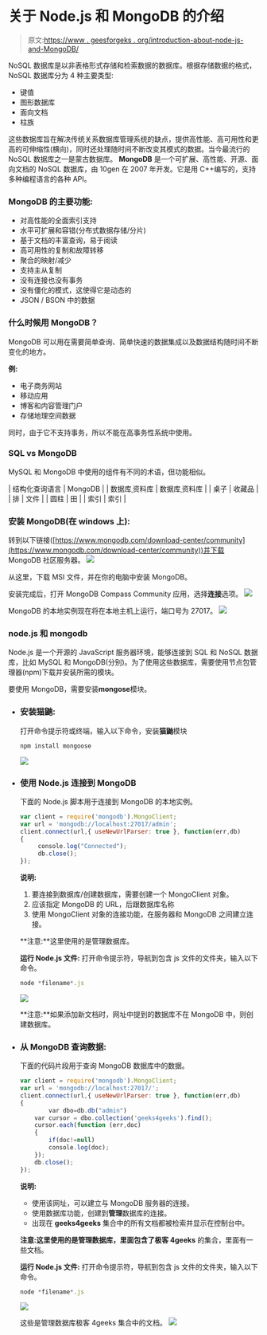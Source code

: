 # 关于 Node.js 和 MongoDB 的介绍

> 原文:[https://www . geesforgeks . org/introduction-about-node-js-and-MongoDB/](https://www.geeksforgeeks.org/introduction-about-node-js-and-mongodb/)

NoSQL 数据库是以非表格形式存储和检索数据的数据库。根据存储数据的格式，NoSQL 数据库分为 4 种主要类型:

*   键值
*   图形数据库
*   面向文档
*   柱族

这些数据库旨在解决传统关系数据库管理系统的缺点，提供高性能、高可用性和更高的可伸缩性(横向)，同时还处理随时间不断改变其模式的数据。当今最流行的 NoSQL 数据库之一是蒙古数据库。
**MongoDB** 是一个可扩展、高性能、开源、面向文档的 NoSQL 数据库，由 10gen 在 2007 年开发。它是用 C++编写的，支持多种编程语言的各种 API。

### MongoDB 的主要功能:

*   对高性能的全面索引支持
*   水平可扩展和容错(分布式数据存储/分片)
*   基于文档的丰富查询，易于阅读
*   高可用性的复制和故障转移
*   聚合的映射/减少
*   支持主从复制
*   没有连接也没有事务
*   没有僵化的模式，这使得它是动态的
*   JSON / BSON 中的数据

### 什么时候用 MongoDB？

MongoDB 可以用在需要简单查询、简单快速的数据集成以及数据结构随时间不断变化的地方。

**例:**

*   电子商务网站
*   移动应用
*   博客和内容管理门户
*   存储地理空间数据

同时，由于它不支持事务，所以不能在高事务性系统中使用。

### SQL vs MongoDB

MySQL 和 MongoDB 中使用的组件有不同的术语，但功能相似。

| 结构化查询语言 | MongoDB |
| 数据库ˌ资料库 | 数据库ˌ资料库 |
| 桌子 | 收藏品 |
| 排 | 文件 |
| 圆柱 | 田 |
| 索引 | 索引 |

### 安装 MongoDB(在 windows 上):

转到以下链接([https://www.mongodb.com/download-center/community](https://www.mongodb.com/download-center/community))并下载 MongoDB 社区服务器。
![](img/3efe09513fa45c39efc3f5da4fbb395f.png)

从这里，下载 MSI 文件，并在你的电脑中安装 MongoDB。

安装完成后，打开 MongoDB Compass Community 应用，选择**连接**选项。
![](img/2f2de1aa9f61561dd3331d72008f2160.png)

MongoDB 的本地实例现在将在本地主机上运行，端口号为 27017。
![](img/90111c28a20954e552e2f55d2d7e4087.png)

### node.js 和 mongodb

Node.js 是一个开源的 JavaScript 服务器环境，能够连接到 SQL 和 NoSQL 数据库，比如 MySQL 和 MongoDB(分别)。为了使用这些数据库，需要使用节点包管理器(npm)下载并安装所需的模块。

要使用 MongoDB，需要安装**mongose**模块。

*   ### 安装猫鼬:

    打开命令提示符或终端，输入以下命令，安装**猫鼬**模块

    ```js
    npm install mongoose
    ```

    ![](img/d3ed995ed58c5996e927f219ae9c8d3c.png)

*   ### 使用 Node.js 连接到 MongoDB

    下面的 Node.js 脚本用于连接到 MongoDB 的本地实例。

    ```js
    var client = require('mongodb').MongoClient;
    var url = 'mongodb://localhost:27017/admin';
    client.connect(url,{ useNewUrlParser: true }, function(err,db)
    {
         console.log("Connected");
         db.close();
    });
    ```

    **说明:**

    1.  要连接到数据库/创建数据库，需要创建一个 MongoClient 对象。
    2.  应该指定 MongoDB 的 URL，后跟数据库名称
    3.  使用 MongoClient 对象的连接功能，在服务器和 MongoDB 之间建立连接。

    **注意:**这里使用的是管理数据库。

    **运行 Node.js 文件:**
    打开命令提示符，导航到包含 js 文件的文件夹，输入以下命令。

    ```js
    node *filename*.js
    ```

    ![](img/da92ceac2cddbf0991cffcedf2d4f29c.png)

    **注意:**如果添加新文档时，网址中提到的数据库不在 MongoDB 中，则创建数据库。

*   ### 从 MongoDB 查询数据:

    下面的代码片段用于查询 MongoDB 数据库中的数据。

    ```js
    var client = require('mongodb').MongoClient;
    var url = 'mongodb://localhost:27017/';
    client.connect(url,{ useNewUrlParser: true }, function(err,db)
    {    
            var dbo=db.db("admin")
        var cursor = dbo.collection('geeks4geeks').find();    
        cursor.each(function (err,doc)
        {
            if(doc!=null)
            console.log(doc);
        });
        db.close();
    });
    ```

    **说明:**

    *   使用该网址，可以建立与 MongoDB 服务器的连接。
    *   使用数据库功能，创建到**管理**数据库的连接。
    *   出现在 **geeks4geeks** 集合中的所有文档都被检索并显示在控制台中。

    **注意:**这里使用的是管理数据库，里面包含了**极客 4geeks** 的集合，里面有一些文档。

    **运行 Node.js 文件:**
    打开命令提示符，导航到包含 js 文件的文件夹，输入以下命令。

    ```js
    node *filename*.js
    ```

    ![](img/3126f94efe3f42e2ddfe36f6b2c99505.png)

    这些是管理数据库极客 4geeks 集合中的文档。
    ![](img/6457f818fefc4550d11ba0bd61da52d9.png)